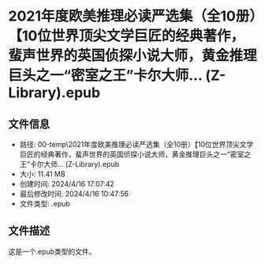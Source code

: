 ﻿# 2021年度欧美推理必读严选集（全10册）【10位世界顶尖文学巨匠的经典著作，蜚声世界的英国侦探小说大师，黄金推理巨头之一“密室之王”卡尔大师... (Z-Library).epub

## 文件信息
- 路径: 00-temp\2021年度欧美推理必读严选集（全10册）【10位世界顶尖文学巨匠的经典著作，蜚声世界的英国侦探小说大师，黄金推理巨头之一“密室之王”卡尔大师... (Z-Library).epub
- 大小: 11.41 MB
- 创建时间: 2024/4/16 17:07:42
- 最后修改时间: 2024/4/16 10:47:56
- 文件类型: .epub

## 文件描述
这是一个.epub类型的文件。

